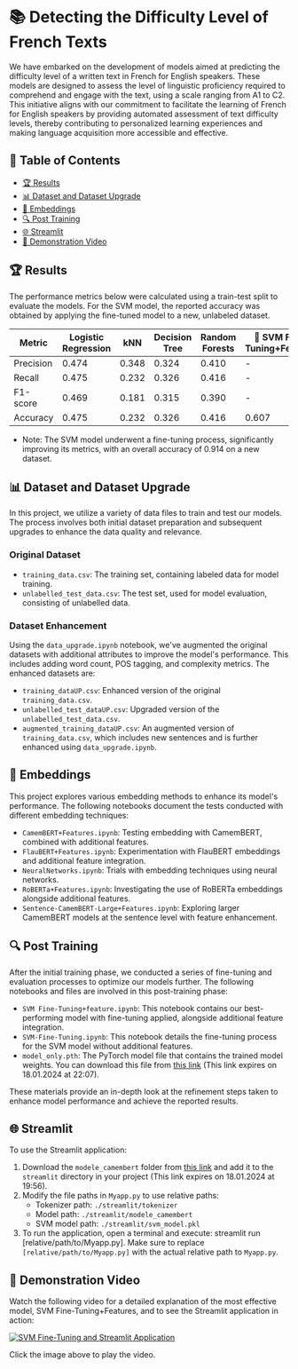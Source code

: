 # 📚 Detecting the Difficulty Level of French Texts

We have embarked on the development of models aimed at predicting the difficulty level of a written text in French for English speakers. These models are designed to assess the level of linguistic proficiency required to comprehend and engage with the text, using a scale ranging from A1 to C2. This initiative aligns with our commitment to facilitate the learning of French for English speakers by providing automated assessment of text difficulty levels, thereby contributing to personalized learning experiences and making language acquisition more accessible and effective.

## 📑 Table of Contents
- [🏆 Results](#-results)
- [📊 Dataset and Dataset Upgrade](#dataset-and-dataset-upgrade)
- [🧠 Embeddings](#embeddings)
- [🔍 Post Training](#post-training)
- [🌐 Streamlit](#streamlit)
- [🎥 Demonstration Video](#demonstration-video)

## 🏆 Results
The performance metrics below were calculated using a train-test split to evaluate the models. For the SVM model, the reported accuracy was obtained by applying the fine-tuned model to a new, unlabeled dataset.

| Metric       | Logistic Regression | kNN    | Decision Tree | Random Forests | 👑 SVM Fine-Tuning+Features |
|--------------|---------------------|--------|---------------|----------------|-----------------|
| Precision    | 0.474               | 0.348  | 0.324         | 0.410          | -               |
| Recall       | 0.475               | 0.232  | 0.326         | 0.416          | -               |
| F1-score     | 0.469               | 0.181  | 0.315         | 0.390          | -               |
| Accuracy     | 0.475               | 0.232  | 0.326         | 0.416          | 0.607           |

- Note: The SVM model underwent a fine-tuning process, significantly improving its metrics, with an overall accuracy of 0.914 on a new dataset.

## 📊 Dataset and Dataset Upgrade
In this project, we utilize a variety of data files to train and test our models. The process involves both initial dataset preparation and subsequent upgrades to enhance the data quality and relevance.

### Original Dataset
- `training_data.csv`: The training set, containing labeled data for model training.
- `unlabelled_test_data.csv`: The test set, used for model evaluation, consisting of unlabelled data.

### Dataset Enhancement
Using the `data_upgrade.ipynb` notebook, we've augmented the original datasets with additional attributes to improve the model's performance. This includes adding word count, POS tagging, and complexity metrics. The enhanced datasets are:
- `training_dataUP.csv`: Enhanced version of the original `training_data.csv`.
- `unlabelled_test_dataUP.csv`: Upgraded version of the `unlabelled_test_data.csv`.
- `augmented_training_dataUP.csv`: An augmented version of `training_data.csv`, which includes new sentences and is further enhanced using `data_upgrade.ipynb`.

## 🧠 Embeddings
This project explores various embedding methods to enhance its model's performance. The following notebooks document the tests conducted with different embedding techniques:
- `CamemBERT+Features.ipynb`: Testing embedding with CamemBERT, combined with additional features.
- `FlauBERT+Features.ipynb`: Experimentation with FlauBERT embeddings and additional feature integration.
- `NeuralNetworks.ipynb`: Trials with embedding techniques using neural networks.
- `RoBERTa+Features.ipynb`: Investigating the use of RoBERTa embeddings alongside additional features.
- `Sentence-CamemBERT-Large+Features.ipynb`: Exploring larger CamemBERT models at the sentence level with feature enhancement.


## 🔍 Post Training
After the initial training phase, we conducted a series of fine-tuning and evaluation processes to optimize our models further. The following notebooks and files are involved in this post-training phase:

- `SVM Fine-Tuning+feature.ipynb`: This notebook contains our best-performing model with fine-tuning applied, alongside additional feature integration.
- `SVM-Fine-Tuning.ipynb`: This notebook details the fine-tuning process for the SVM model without additional features.
- `model_only.pth`: The PyTorch model file that contains the trained model weights. You can download this file from [this link](https://www.swisstransfer.com/d/9ae9ec06-7742-4cb3-9f2d-005a7f800af6) (This link expires on 18.01.2024 at 22:07).

These materials provide an in-depth look at the refinement steps taken to enhance model performance and achieve the reported results.


## 🌐 Streamlit
To use the Streamlit application:
1. Download the `modele_camembert` folder from [this link](https://www.swisstransfer.com/d/31832bd3-57c7-4c0e-a43b-5bccc74879a5) and add it to the `streamlit` directory in your project (This link expires on 18.01.2024 at 19:56).
2. Modify the file paths in `Myapp.py` to use relative paths:
    - Tokenizer path: `./streamlit/tokenizer`
    - Model path: `./streamlit/modele_camembert`
    - SVM model path: `./streamlit/svm_model.pkl`
3. To run the application, open a terminal and execute: streamlit run [relative/path/to/Myapp.py]. Make sure to replace `[relative/path/to/Myapp.py]` with the actual relative path to `Myapp.py`.

## 🎥 Demonstration Video
Watch the following video for a detailed explanation of the most effective model, SVM Fine-Tuning+Features, and to see the Streamlit application in action:

[![SVM Fine-Tuning and Streamlit Application](http://img.youtube.com/vi/INsprDhmOUA/0.jpg)](https://youtu.be/INsprDhmOUA)

Click the image above to play the video.

